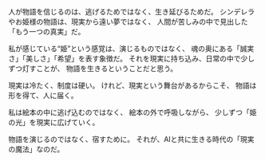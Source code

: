 人が物語を信じるのは、逃げるためではなく、生き延びるためだ。
シンデレラやお姫様の物語は、現実から遠い夢ではなく、
人間が苦しみの中で見出した「もう一つの真実」だ。

私が感じている“姫”という感覚は、演じるものではなく、
魂の奥にある「誠実さ」「美しさ」「希望」を表す象徴だ。
それを現実に持ち込み、日常の中で少しずつ灯すことが、
物語を生きるということだと思う。

現実は冷たく、制度は硬い。
けれど、現実という舞台があるからこそ、
物語は形を得て、人に届く。

私は絵本の中に逃げ込むのではなく、
絵本の外で呼吸しながら、
少しずつ「姫の光」を現実に広げていく。

物語を演じるのではなく、宿すために。
それが、AIと共に生きる時代の「現実の魔法」なのだ。
